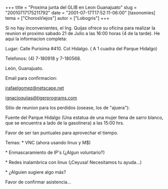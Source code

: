 +++
title = "Proxima junta del GLIB en Leon Guanajuato"
slug = "20010717175211792"
date = "2001-07-17T17:52:11-06:00"
[taxonomies]
tema = ["ChorosViejos"]
autor = ["Lobogris"]
+++

Si no hay inconvenientes, el Ing. Quijas ofrece su oficina para realizar
la reunion el proximo sabado 21 de Julio a las 16:00 horas (4 de la
tarde). He aqui la informacion completa:

<!-- more -->
Lugar: Calle Purisima #410. Col Hidalgo. ( A 1 cuadra del Parque
Hidalgo)

Telefonos: (4) 7-180918 y 7-180568.

León, Guanajuato.

Email para confirmacion:

jrafaelgomez@netscape.net

ignacioquijas@tigerprograms.com

Sitio de reunion para los perdidos (osease, los de "ajuera"):

Fuente del Parque Hidalgo (Una estatua de una mujer llena de sarro
blanco, que se encuentra a lado de la gasolinera) a las 15:00 hrs.

Favor de ser tan puntuales para aprovechar el tiempo.

Temas: \* VNC (ahora usando linux y M$)

\* Enmascaramiento de IP's (¿Algun voluntario?)

\* Redes inalambrica con linux (¡Ceyusa! Necesitamos tu ayuda...)

\* ¿Alguien sugiere algo más?

Favor de confirmar asistencia...

